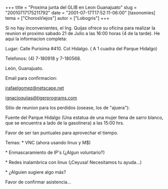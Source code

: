 +++
title = "Proxima junta del GLIB en Leon Guanajuato"
slug = "20010717175211792"
date = "2001-07-17T17:52:11-06:00"
[taxonomies]
tema = ["ChorosViejos"]
autor = ["Lobogris"]
+++

Si no hay inconvenientes, el Ing. Quijas ofrece su oficina para realizar
la reunion el proximo sabado 21 de Julio a las 16:00 horas (4 de la
tarde). He aqui la informacion completa:

<!-- more -->
Lugar: Calle Purisima #410. Col Hidalgo. ( A 1 cuadra del Parque
Hidalgo)

Telefonos: (4) 7-180918 y 7-180568.

León, Guanajuato.

Email para confirmacion:

jrafaelgomez@netscape.net

ignacioquijas@tigerprograms.com

Sitio de reunion para los perdidos (osease, los de "ajuera"):

Fuente del Parque Hidalgo (Una estatua de una mujer llena de sarro
blanco, que se encuentra a lado de la gasolinera) a las 15:00 hrs.

Favor de ser tan puntuales para aprovechar el tiempo.

Temas: \* VNC (ahora usando linux y M$)

\* Enmascaramiento de IP's (¿Algun voluntario?)

\* Redes inalambrica con linux (¡Ceyusa! Necesitamos tu ayuda...)

\* ¿Alguien sugiere algo más?

Favor de confirmar asistencia...

